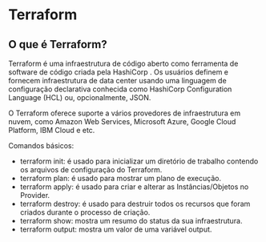 # Terraform

## O que é Terraform?
Terraform é uma infraestrutura de código aberto como ferramenta de software de código criada pela HashiCorp . Os usuários definem e fornecem infraestrutura de data center usando uma linguagem de configuração declarativa conhecida como HashiCorp Configuration Language (HCL) ou, opcionalmente, JSON.

O Terraform oferece suporte a vários provedores de infraestrutura em nuvem, como Amazon Web Services, Microsoft Azure, Google Cloud Platform, IBM Cloud e etc.

Comandos básicos:

- terraform init: é usado para inicializar um diretório de trabalho contendo os arquivos de configuração do Terraform.
- terraform plan: é usado para mostrar um plano de execução.
- terraform apply: é usado para criar e alterar as Instâncias/Objetos no Provider.
- terraform destroy: é usado para destruir todos os recursos que foram criados durante o processo de criação.
- terraform show: mostra um resumo do status da sua infraestrutura.
- terraform output: mostra um valor de uma variável output.
